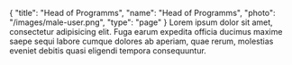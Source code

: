 {
  "title": "Head of Programms",
  "name": "Head of Programms",
  "photo": "/images/male-user.png",
  "type": "page"
}
Lorem ipsum dolor sit amet, consectetur adipisicing elit. Fuga earum expedita officia ducimus maxime saepe sequi labore cumque dolores ab aperiam, quae rerum, molestias eveniet debitis quasi eligendi tempora consequuntur.